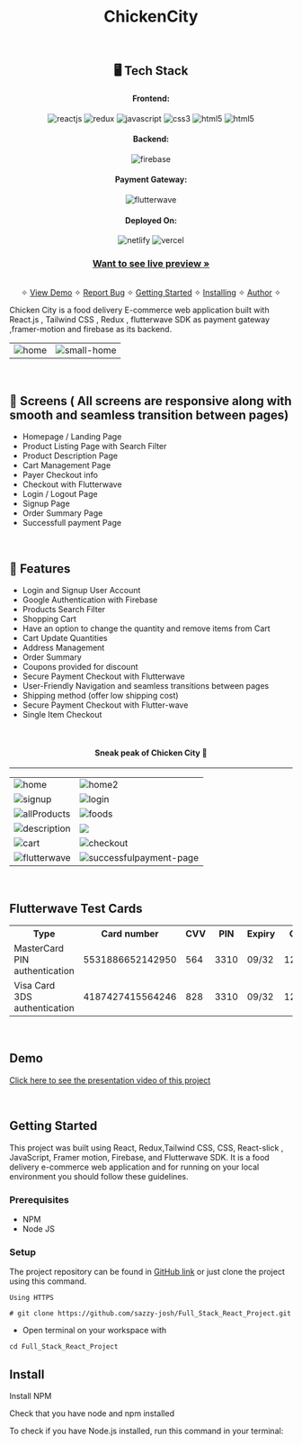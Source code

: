 <h1 align="center">ChickenCity</h1>

<br />

<h2 align="center">🖥️ Tech Stack</h2>


<h4 align="center">Frontend:</h4>

<p align="center">
  <img src="https://img.shields.io/badge/React-20232A?style=for-the-badge&logo=react&logoColor=61DAFB" alt="reactjs" />
  <img src="https://img.shields.io/badge/Redux-593D88?style=for-the-badge&logo=redux&logoColor=white" alt="redux" />
  <img src="https://img.shields.io/badge/JavaScript-323330?style=for-the-badge&logo=javascript&logoColor=yellow" alt="javascript" />
  <img src="https://img.shields.io/badge/CSS3-1572B6?style=for-the-badge&logo=css3&logoColor=white" alt="css3" />
  <img src="https://img.shields.io/badge/HTML5-E34F26?style=for-the-badge&logo=html5&logoColor=white" alt="html5" />
   <img src="https://img.shields.io/badge/Framer_motion-E34F26?style=for-the-badge&logo=framer-motion&logoColor=white" alt="html5" />
</p>


<h4 align="center">Backend:</h4>
<p align="center">
  <img src="https://img.shields.io/badge/Firebase-1f90c7?style=for-the-badge&logo=firebase&logoColor=yellow" alt="firebase" />
</p>

<h4 align="center">Payment Gateway:</h4>

<p align="center">
  <img src="https://img.shields.io/badge/FlutterWave-d5d549?style=for-the-badge&logo=flutterwave&logoColor=yellow" alt="flutterwave" />
</p>


<h4 align="center">Deployed On:</h4>

<p align="center">
  <img src="https://img.shields.io/badge/Netlify-00C7B7?style=for-the-badge&logo=netlify&logoColor=white" alt="netlify" />
  <img src="https://img.shields.io/badge/Vercel-430098?style=for-the-badge&logo=vercel&logoColor=white" alt="vercel" />
</p>

<h3 align="center"><a href="https://chickencity.vercel.app/"><strong>Want to see live preview »</strong></a></h3>

<p align="center">
  <br />&#10023;
  <a href="#Demo">View Demo</a> &#10023;
  <a href="https://github.com/sazzy-josh/Full_Stack_React_Project/issues">Report Bug</a> &#10023;
  <a href="#Getting-Started">Getting Started</a> &#10023; 
  <a href="#Install">Installing</a> &#10023;
  <a href="#Contact">Author</a> &#10023;
</p>
  
 Chicken City is a food delivery E-commerce web application built with React.js , Tailwind CSS ,
Redux , flutterwave SDK as payment gateway ,framer-motion and firebase as its backend.
 
 <table>
  <tr>
    <td><img src="https://user-images.githubusercontent.com/31415089/189311340-7d6db60e-e7d2-4711-bafe-519bd33c1088.png" alt="home" /></td>
    <td><img src="https://user-images.githubusercontent.com/31415089/189320334-8576ffd7-1f7d-4c08-b9cb-20bce4c968c5.png" alt="small-home" /></td>
  </tr>
 </table>
<br />

## 📱 Screens ( All screens are responsive along with smooth and seamless transition between pages)
- Homepage / Landing Page
- Product Listing Page with Search Filter
- Product Description Page
- Cart Management Page
- Payer Checkout info
- Checkout with Flutterwave
- Login / Logout Page
- Signup Page
- Order Summary Page
- Successfull payment Page


<br />


## 🚀 Features
- Login and Signup User Account
- Google Authentication with Firebase 
- Products Search Filter
- Shopping Cart
- Have an option to change the quantity and remove items from Cart 
- Cart Update Quantities 
- Address Management
- Order Summary
- Coupons provided for discount
- Secure Payment Checkout with Flutterwave
- User-Friendly Navigation and seamless transitions between pages
- Shipping method (offer low shipping cost)
- Secure Payment Checkout with Flutter-wave
- Single Item Checkout

<br />

<h4  align="center"> Sneak peak of Chicken City 🙈 </h4>
<hr />
<table>
  <tr>
    <td><img src="https://user-images.githubusercontent.com/31415089/189323390-665aa9c7-c9b0-4381-b913-d78297cd9b0b.png" alt="home" /></td>
    <td><img src="https://user-images.githubusercontent.com/31415089/189323518-65bfe247-3b76-40fb-90f7-0cf0ca405407.png" alt="home2" /></td>
  </tr>
  <tr>
    <td><img src="https://user-images.githubusercontent.com/31415089/189323634-65f2648f-396e-4d18-8b4d-1b68e236ff35.png" alt="signup" /></td>
    <td><img src="https://user-images.githubusercontent.com/31415089/189323719-e677f5f1-d1f0-4037-b6fc-57db75cdd481.png" alt="login" /></td>
  </tr>
  <tr>
    <td><img src="https://user-images.githubusercontent.com/31415089/189323939-bf7e67da-1899-42e8-b5e9-a7d01164d431.png" alt="allProducts" /></td>
    <td><img src="https://user-images.githubusercontent.com/31415089/189324049-1cc0da53-2181-4f9d-a485-63a8d7c85021.png" alt="foods" /></td>
  </tr>
  <tr>
    <td><img src="https://user-images.githubusercontent.com/31415089/189325649-86273b79-6a54-43c0-811d-ccf213c0fd72.png" alt="description" /></td>
    <td><img src="https://user-images.githubusercontent.com/31415089/189325748-8a5e79fe-25db-4124-9787-48aa2de41d13.png" /></td>
  </tr>
  <tr>
    <td><img src="https://user-images.githubusercontent.com/31415089/189325944-f21cc3b8-f751-4360-8afb-2da099e60f09.png" alt="cart" /></td>
    <td><img src="https://user-images.githubusercontent.com/31415089/189325997-66188673-ec9c-405b-86b7-3f707204c7a8.png" alt="checkout" /></td>
  </tr>
  <tr>
    <td><img src="https://user-images.githubusercontent.com/31415089/189326107-24419a6a-7eea-4b68-b56f-3fbcf46d62a1.png" alt="flutterwave" /></td>
    <td><img src="https://user-images.githubusercontent.com/31415089/189326216-dd0d71ac-8da3-4d8d-9bcb-4bf399ad6b74.png" alt="successfulpayment-page" /></td>
  </tr>
</table>

<br />

## Flutterwave Test Cards

<table>
  <tr>
    <th>Type</th>
    <th>Card number</th>
    <th>CVV</th>
    <th>PIN</th>
    <th>Expiry</th>
    <th>OTP</th>
  </tr>
  
  <tr>
    <td>MasterCard PIN authentication</td>
    <td>5531886652142950</td>
    <td>564</td>
    <td>3310</td>
    <td>09/32</td>
    <td>12345</td>
  </tr>
  
  <tr>
    <td>Visa Card 3DS authentication</td>
    <td>4187427415564246</td>
    <td>828</td>
    <td>3310</td>
    <td>09/32</td>
    <td>12345</td>
  </tr>
  
  
</table>


<br />


<h2>Demo</h2>

[Click here to see the presentation video of this project](https://www.linkedin.com/posts/idahosa-joshua_hey-hey-hey-wait-a-minute-and-check-activity-6973190290610229248-8DFs?utm_source=share&utm_medium=member_desktop)


<br />

## Getting Started

This project was built using React, Redux,Tailwind CSS,  CSS, React-slick , JavaScript, Framer motion, Firebase, and Flutterwave SDK. It is a food delivery e-commerce web application and for running on your local environment you should follow these guidelines.


### Prerequisites

- NPM
- Node JS


### Setup


The project repository can be found in [GitHub link](https://github.com/sazzy-josh/Full_Stack_React_Project) or just clone the project using this command.


```
Using HTTPS

# git clone https://github.com/sazzy-josh/Full_Stack_React_Project.git
```

+ Open terminal on your workspace with

```
cd Full_Stack_React_Project
```


## Install

Install NPM

Check that you have node and npm installed

To check if you have Node.js installed, run this command in your terminal:





